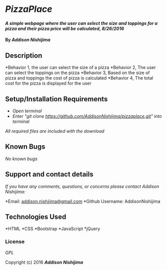 # _PizzaPlace_

#### _A simple webpage where the user can select the size and toppings for a pizza and their pizza price will be calculated, 8/26/2016_

#### By _**Addison Nishijima**_

## Description

*Behavior 1, the user can select the size of a pizza
*Behavior 2, The user can select the toppings on the pizza
*Behavior 3, Based on the size of pizza and toppings the cost of pizza is calculated
*Behavior 4, The total cost for the pizza is displayed for the user

## Setup/Installation Requirements

* _Open terminal_
* _Enter "git clone https://github.com/AddisonNishijima/pizzaplace.git" into terminal_

_All required files are included with the download_

## Known Bugs

_No known bugs_

## Support and contact details

_If you have any comments, questions, or concerns please contact Addison Nishijima:_

*Email: addison.nishijima@gmail.com
*Github Username: AddisonNishijima

## Technologies Used

*HTML
*CSS
*Bootstrap
*JavaScript
*jQuery

### License

*GPL*

Copyright (c) 2016 **_Addison Nishijima_**
